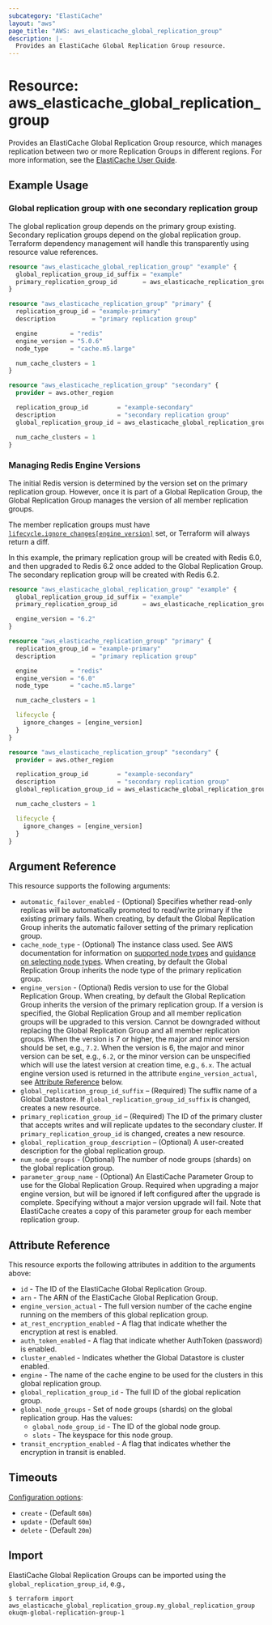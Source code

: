 ```yaml
---
subcategory: "ElastiCache"
layout: "aws"
page_title: "AWS: aws_elasticache_global_replication_group"
description: |-
  Provides an ElastiCache Global Replication Group resource.
---
```


# Resource: aws_elasticache_global_replication_group

Provides an ElastiCache Global Replication Group resource, which manages replication between two or more Replication Groups in different regions. For more information, see the [ElastiCache User Guide](https://docs.aws.amazon.com/AmazonElastiCache/latest/red-ug/Redis-Global-Datastore.html).

## Example Usage

### Global replication group with one secondary replication group

The global replication group depends on the primary group existing. Secondary replication groups depend on the global replication group. Terraform dependency management will handle this transparently using resource value references.

```terraform
resource "aws_elasticache_global_replication_group" "example" {
  global_replication_group_id_suffix = "example"
  primary_replication_group_id       = aws_elasticache_replication_group.primary.id
}

resource "aws_elasticache_replication_group" "primary" {
  replication_group_id = "example-primary"
  description          = "primary replication group"

  engine         = "redis"
  engine_version = "5.0.6"
  node_type      = "cache.m5.large"

  num_cache_clusters = 1
}

resource "aws_elasticache_replication_group" "secondary" {
  provider = aws.other_region

  replication_group_id        = "example-secondary"
  description                 = "secondary replication group"
  global_replication_group_id = aws_elasticache_global_replication_group.example.global_replication_group_id

  num_cache_clusters = 1
}
```

### Managing Redis Engine Versions

The initial Redis version is determined by the version set on the primary replication group.
However, once it is part of a Global Replication Group,
the Global Replication Group manages the version of all member replication groups.

The member replication groups must have [`lifecycle.ignore_changes[engine_version]`](https://www.terraform.io/language/meta-arguments/lifecycle) set,
or Terraform will always return a diff.

In this example,
the primary replication group will be created with Redis 6.0,
and then upgraded to Redis 6.2 once added to the Global Replication Group.
The secondary replication group will be created with Redis 6.2.

```terraform
resource "aws_elasticache_global_replication_group" "example" {
  global_replication_group_id_suffix = "example"
  primary_replication_group_id       = aws_elasticache_replication_group.primary.id

  engine_version = "6.2"
}

resource "aws_elasticache_replication_group" "primary" {
  replication_group_id = "example-primary"
  description          = "primary replication group"

  engine         = "redis"
  engine_version = "6.0"
  node_type      = "cache.m5.large"

  num_cache_clusters = 1

  lifecycle {
    ignore_changes = [engine_version]
  }
}

resource "aws_elasticache_replication_group" "secondary" {
  provider = aws.other_region

  replication_group_id        = "example-secondary"
  description                 = "secondary replication group"
  global_replication_group_id = aws_elasticache_global_replication_group.example.global_replication_group_id

  num_cache_clusters = 1

  lifecycle {
    ignore_changes = [engine_version]
  }
}
```

## Argument Reference

This resource supports the following arguments:

* `automatic_failover_enabled` - (Optional) Specifies whether read-only replicas will be automatically promoted to read/write primary if the existing primary fails.
  When creating, by default the Global Replication Group inherits the automatic failover setting of the primary replication group.
* `cache_node_type` - (Optional) The instance class used.
  See AWS documentation for information on [supported node types](https://docs.aws.amazon.com/AmazonElastiCache/latest/red-ug/CacheNodes.SupportedTypes.html)
  and [guidance on selecting node types](https://docs.aws.amazon.com/AmazonElastiCache/latest/red-ug/nodes-select-size.html).
  When creating, by default the Global Replication Group inherits the node type of the primary replication group.
* `engine_version` - (Optional) Redis version to use for the Global Replication Group.
  When creating, by default the Global Replication Group inherits the version of the primary replication group.
  If a version is specified, the Global Replication Group and all member replication groups will be upgraded to this version.
  Cannot be downgraded without replacing the Global Replication Group and all member replication groups.
  When the version is 7 or higher, the major and minor version should be set, e.g., `7.2`.
  When the version is 6, the major and minor version can be set, e.g., `6.2`,
  or the minor version can be unspecified which will use the latest version at creation time, e.g., `6.x`.
  The actual engine version used is returned in the attribute `engine_version_actual`, see [Attribute Reference](#attribute-reference) below.
* `global_replication_group_id_suffix` – (Required) The suffix name of a Global Datastore. If `global_replication_group_id_suffix` is changed, creates a new resource.
* `primary_replication_group_id` – (Required) The ID of the primary cluster that accepts writes and will replicate updates to the secondary cluster. If `primary_replication_group_id` is changed, creates a new resource.
* `global_replication_group_description` – (Optional) A user-created description for the global replication group.
* `num_node_groups` - (Optional) The number of node groups (shards) on the global replication group.
* `parameter_group_name` - (Optional) An ElastiCache Parameter Group to use for the Global Replication Group.
  Required when upgrading a major engine version, but will be ignored if left configured after the upgrade is complete.
  Specifying without a major version upgrade will fail.
  Note that ElastiCache creates a copy of this parameter group for each member replication group.

## Attribute Reference

This resource exports the following attributes in addition to the arguments above:

* `id` - The ID of the ElastiCache Global Replication Group.
* `arn` - The ARN of the ElastiCache Global Replication Group.
* `engine_version_actual` - The full version number of the cache engine running on the members of this global replication group.
* `at_rest_encryption_enabled` - A flag that indicate whether the encryption at rest is enabled.
* `auth_token_enabled` - A flag that indicate whether AuthToken (password) is enabled.
* `cluster_enabled` - Indicates whether the Global Datastore is cluster enabled.
* `engine` - The name of the cache engine to be used for the clusters in this global replication group.
* `global_replication_group_id` - The full ID of the global replication group.
* `global_node_groups` - Set of node groups (shards) on the global replication group.
  Has the values:
    * `global_node_group_id` - The ID of the global node group.
    * `slots` - The keyspace for this node group.
* `transit_encryption_enabled` - A flag that indicates whether the encryption in transit is enabled.

## Timeouts

[Configuration options](https://developer.hashicorp.com/terraform/language/resources/syntax#operation-timeouts):

* `create` - (Default `60m`)
* `update` - (Default `60m`)
* `delete` - (Default `20m`)

## Import

ElastiCache Global Replication Groups can be imported using the `global_replication_group_id`, e.g.,

```
$ terraform import aws_elasticache_global_replication_group.my_global_replication_group okuqm-global-replication-group-1
```
